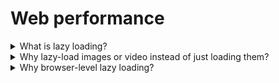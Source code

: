 # Web performance

<details>
  <summary>What is lazy loading?</summary>

Lazy loading is a technique that defers loading of non-critical resources at page load time. Instead, these non-critical resources are loaded at the moment of need.

[More >>](https://web.dev/articles/lazy-loading#what)

</details>

<details>
  <summary>Why lazy-load images or video instead of just loading them?</summary>

Because it's possible you're loading stuff the user may never see. Lazy loading images and video reduces initial page load time, initial page weight, and system resource usage, all of which have positive impacts on performance.

[More >>](https://web.dev/articles/lazy-loading#why)

</details>

<details>
  <summary>Why browser-level lazy loading?</summary>

With lazy loading supported directly by the browser, however, there's no need for an external library. Browser-level lazy loading also ensures that loading of images still works even if the client disables JavaScript.

[More >>](https://web.dev/articles/browser-level-image-lazy-loading#why)

</details>
